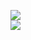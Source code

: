 [![](https://img.shields.io/badge/Made%20With-Github%20Spray-lightgrey.svg?style=for-the-badge&logo=github)](https://github.com/Annihil/github-spray#15092)  
[![](https://i.imgur.com/2DrTn0Z.gif)](https://github.com/Annihil/github-spray)